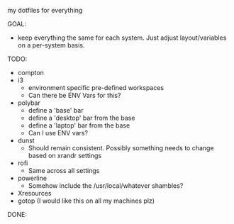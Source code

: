 my dotfiles for everything

GOAL:
  - keep everything the same for each system. Just adjust layout/variables on a per-system basis.

TODO:
 - compton
 - i3
    - environment specific pre-defined workspaces
    - Can there be ENV Vars for this?
 - polybar
    - define a 'base' bar
    - define a 'desktop' bar from the base
    - define a 'laptop' bar from the base
    - Can I use ENV vars?
 - dunst
    - Should remain consistent. Possibly something needs to change based on xrandr settings
 - rofi
    - Same across all settings
 - powerline
    - Somehow include the /usr/local/whatever shambles?
 - Xresources
 - gotop (I would like this on all my machines plz)


DONE:
